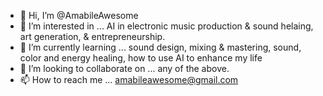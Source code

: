 - 👋 Hi, I’m @AmabileAwesome
- 👀 I’m interested in ... AI in electronic music production & sound helaing, art generation, & entrepreneurship.
- 🌱 I’m currently learning ... sound design, mixing & mastering, sound, color and energy healing, how to use AI to enhance my life
- 💞️ I’m looking to collaborate on ... any of the above. 
- 📫 How to reach me ... amabileawesome@gmail.com

<!---
AmabileAwesome/AmabileAwesome is a ✨ special ✨ repository because its `README.md` (this file) appears on your GitHub profile.
You can click the Preview link to take a look at your changes.
--->
